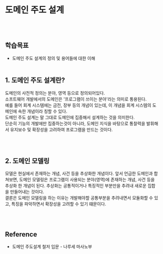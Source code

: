 # 도메인 주도 설계
<br></br>

## 학습목표
* 도메인 주도 설계의 정의 및 용어들에 대한 이해
<br></br>

## 1. 도메인 주도 설계란?
도메인의 사전적 정의는 분야, 영역 등으로 정의되어있다.  
소프트웨어 개발에서의 도메인은 '프로그램이 쓰이는 분야'라는 의미로 통용된다.  
예를 들어 회계 시스템에는 금전, 장부 등의 개념이 있는데, 이 개념을 회계 시스템의 도메인에 속한 개념이라 칭할 수 있다.  
도메인 주도 설계는 말 그대로 도메인에 집중해서 설계하는 것을 의미한다.  
단순히 기능의 개발에만 집중하는것이 아니라, 도메인 지식을 바탕으로 통찰력을 발휘해서 유지보수 및 확장성을 고려하여 프로그램을 만드는 것이다.  

<br></br>

## 2. 도메인 모델링

모델은 현실에서 존재하는 개념, 사건 등을 추상화한 개념이다.
앞서 언급한 도메인과 합쳐보면, 도메인 모델링은 프로그램이 사용되는 분야(영역)에 존재하는 개념, 사건 등을 추상화 한 개념이 된다.
추상화는 공통적이거나 특징적인 부분만을 추려내 새로운 집합을 만들어내는 것이다.  
결론은 도메인 모델링을 하는 이유는 개발해야할 공통부분을 추려내면서 모듈화할 수 있고, 특징을 파악하면서 확장성을 고려할 수 있기 떄문이다.  

<br></br>

## Reference
* 도메인 주도설계 철저 입문 - 나루세 마사노부
